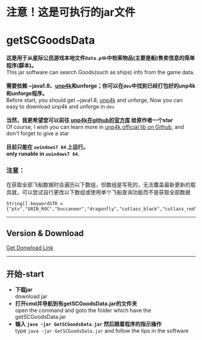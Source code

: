 # 注意！这是可执行的jar文件
# getSCGoodsData
  **这是用于从星际公民游戏本地文件`Data.p4k`中检索物品(主要是船)售卖信息的简单程序(脚本)。**</br>  This jar software can search Goods(such as ships) info from the game data.</br></br>**需要依赖 ~java1.8、[unp4k](https://github.com/dolkensp/unp4k)和unforge；你可以在`dev`中找到已经打包好的unp4k和unforge程序。**</br>Before start, you should get ~java1.8,  [unp4k](https://github.com/dolkensp/unp4k) and unforge, Now you can easy to download unp4k and unforge in `dev`</br></br>  **当然，我更希望您可以前往 [unp4k在github的官方库](https://github.com/dolkensp/unp4k) 给原作者一个star**</br>  Of course, I wish you can learn more in [unp4k official lib on Github](https://github.com/dolkensp/unp4k), and don't forget to give a star</br></br>  **目前只能在 `≥windows7 64` 上运行。**</br>**only runable in `≥windows7 64`.**
  
  ### 注意：
  在获取全部飞船数据时会遍历以下数组，但数组是写死的，无法覆盖最新更新的载具就，可以尝试自行更改以下数组或使用单个飞船查询功能而不是获取全部数据
  ```
  String[] keywordSTR = {"ptv","GRIN_ROC","buccaneer","dragonfly","cutlass_black","cutlass_red","cutlass_blue","caterpillar","herald","cyclone","cyclone_aa","cyclone_rc","cyclone_rn","cyclone_tr","mpuv","mpuv_Transport","mole","blade","prowler","prospector","razor","razor_ex","razor_lx","freelancer_dur","freelancer_MAX","freelancer_mis","freelancer","reliant","reliant_mako","reliant_sen","reliant_tana","starfarer","starfarer_gemini","c8x","Hornet_F7C","f7cs","f7cr","f7cm","hurricane","ANVL_Arrow","gladiator","hawk","terrapin","ANVL_Valkyrie","carrack","ballista","aurora_ln","aurora_cl","aurora_es","aurora_mr","aurora_lx","mantis","andromeda","aquila","phoenix","ursa_rover","avenger_titan","avenger_stalker","avenger_warlock","vanguard_sentinel","vanguard_harbinger","vanguard","vanguard_hoplite","hammerhead","gladius","sabre","eclipse","retaliator","reclaimer","ORIG_m50","ORIG_85X","100i","125a","135c","300i","315p","325a","350r","600i","600i_tour","890jump","mustang_alpha","mustang_beta","mustang_gamma","mustang_delta","nox","XIAN_Scout","p52_merlin","defender"};
  ```
      
      
      
---


## Version & Download
   [Get Donwload Link](https://github.com/cfdxkk/getSCGoodsData/wiki/Version-&-Download)

---
  
## 开始-start
- **下载jar**</br>download jar
- **打开cmd并导航到有getSCGoodsData.jar的文件夹**</br>open the command and goto the folder which have the getSCGoodsData.jar
- **输入 `java -jar GetSCGoodsData.jar` 然后跟着程序的指示操作**</br>type `java -jar GetSCGoodsData.jar` and follow the tips in the software

  
